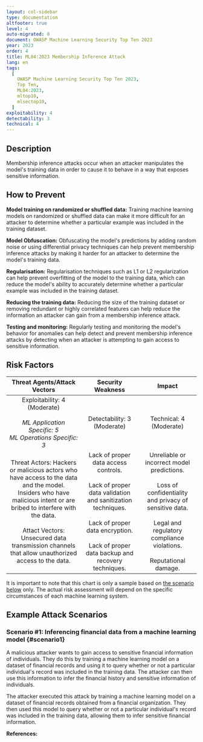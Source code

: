 ```yaml
---
layout: col-sidebar
type: documentation
altfooter: true
level: 4
auto-migrated: 0
document: OWASP Machine Learning Security Top Ten 2023
year: 2023
order: 4
title: ML04:2023 Membership Inference Attack
lang: en
tags:
  [
    OWASP Machine Learning Security Top Ten 2023,
    Top Ten,
    ML04:2023,
    mltop10,
    mlsectop10,
  ]
exploitability: 4
detectability: 3
technical: 4
---
```


## Description

Membership inference attacks occur when an attacker manipulates the model's
training data in order to cause it to behave in a way that exposes sensitive
information.

## How to Prevent

**Model training on randomized or shuffled data:** Training machine learning
models on randomized or shuffled data can make it more difficult for an attacker
to determine whether a particular example was included in the training dataset.

**Model Obfuscation:** Obfuscating the model's predictions by adding random
noise or using differential privacy techniques can help prevent membership
inference attacks by making it harder for an attacker to determine the model's
training data.

**Regularisation:** Regularisation techniques such as L1 or L2 regularization
can help prevent overfitting of the model to the training data, which can reduce
the model's ability to accurately determine whether a particular example was
included in the training dataset.

**Reducing the training data:** Reducing the size of the training dataset or
removing redundant or highly correlated features can help reduce the information
an attacker can gain from a membership inference attack.

**Testing and monitoring:** Regularly testing and monitoring the model's
behavior for anomalies can help detect and prevent membership inference attacks
by detecting when an attacker is attempting to gain access to sensitive
information.

## Risk Factors

|                                                                                                                           Threat Agents/Attack Vectors                                                                                                                            |                                                                                                Security Weakness                                                                                                |                                                                                            Impact                                                                                             |
| :-------------------------------------------------------------------------------------------------------------------------------------------------------------------------------------------------------------------------------------------------------------------------------: | :-------------------------------------------------------------------------------------------------------------------------------------------------------------------------------------------------------------: | :-------------------------------------------------------------------------------------------------------------------------------------------------------------------------------------------: |
|                                                                                        Exploitability: 4 (Moderate) <br><br> _ML Application Specific: 5_ <br> _ML Operations Specific: 3_                                                                                        |                                                                                           Detectability: 3 (Moderate)                                                                                           |                                                                                    Technical: 4 (Moderate)                                                                                    |
| Threat Actors: Hackers or malicious actors who have access to the data and the model. <br> Insiders who have malicious intent or are bribed to interfere with the data. <br><br> Attact Vectors: Unsecured data transmission channels that allow unauthorized access to the data. | Lack of proper data access controls. <br><br> Lack of proper data validation and sanitization techniques. <br><br> Lack of proper data encryption. <br><br> Lack of proper data backup and recovery techniques. | Unreliable or incorrect model predictions. <br><br> Loss of confidentiality and privacy of sensitive data. <br><br> Legal and regulatory compliance violations. <br><br> Reputational damage. |

It is important to note that this chart is only a sample based on
[the scenario below](#scenario1) only. The actual risk assessment will depend on
the specific circumstances of each machine learning system.

## Example Attack Scenarios

### Scenario \#1: Inferencing financial data from a machine learning model {#scenario1}

A malicious attacker wants to gain access to sensitive financial information of
individuals. They do this by training a machine learning model on a dataset of
financial records and using it to query whether or not a particular individual's
record was included in the training data. The attacker can then use this
information to infer the financial history and sensitive information of
individuals.

The attacker executed this attack by training a machine learning model on a
dataset of financial records obtained from a financial organization. They then
used this model to query whether or not a particular individual\'s record was
included in the training data, allowing them to infer sensitive financial
information.

**References:**
